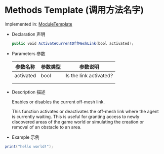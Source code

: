 
# Methods Template (调用方法名字)

Implemented in:
[ModuleTemplate](md/api/ModuleTemplate.md)

- Declaration 声明
  
  ```csharp
  public void ActivateCurrentOffMeshLink(bool activated);
  ```

- Parameters 参数
  
  | 参数名称      | 参数类型 | 参数说明                   |
  | --------- | ---- | ---------------------- |
  | activated | bool | Is the link activated? |
  |           |      |                        |
  |           |      |                        |

- Description 描述
  
  Enables or disables the current off-mesh link.
  
  This function activates or deactivates the off-mesh link where the agent is currently waiting. This is useful for granting access to newly discovered areas of the game world or simulating the creation or removal of an obstacle to an area.

- Example 示例

```csharp
print("hello world!");
```
